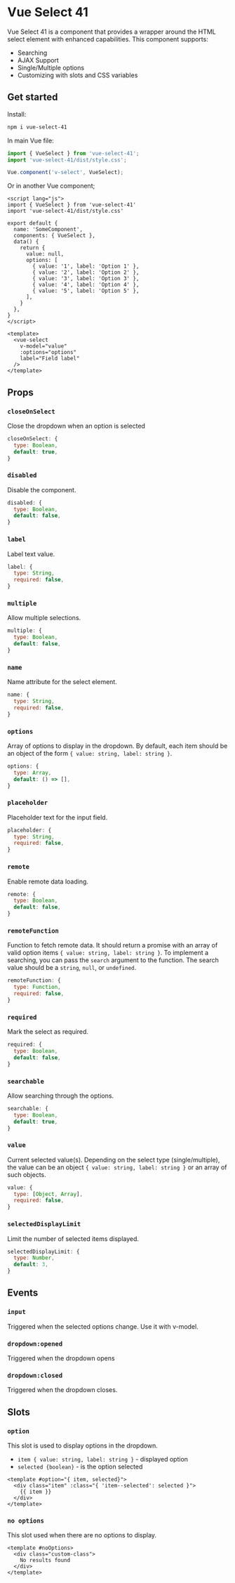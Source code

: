 # Vue Select 41
Vue Select 41 is a component that provides a wrapper around the HTML select element with enhanced capabilities. This component supports:

- Searching
- AJAX Support
- Single/Multiple options
- Customizing with slots and CSS variables

## Get started

Install:
```bash
npm i vue-select-41
```

In main Vue file:
```js
import { VueSelect } from 'vue-select-41';
import 'vue-select-41/dist/style.css';

Vue.component('v-select', VueSelect);
```
    
Or in another Vue component;
```vue
<script lang="js">
import { VueSelect } from 'vue-select-41'
import 'vue-select-41/dist/style.css'

export default {
  name: 'SomeComponent',
  components: { VueSelect },
  data() {
    return {
      value: null,
      options: [
        { value: '1', label: 'Option 1' },
        { value: '2', label: 'Option 2' },
        { value: '3', label: 'Option 3' },
        { value: '4', label: 'Option 4' },
        { value: '5', label: 'Option 5' },
      ],
    }
  },
}
</script>

<template>
  <vue-select
    v-model="value"
    :options="options"
    label="Field label"
  />
</template>
```

## Props

### `closeOnSelect`
Close the dropdown when an option is selected

```js
closeOnSelect: {
  type: Boolean,
  default: true,
}
`````````

### `disabled`
Disable the component.

```js
disabled: {
  type: Boolean,
  default: false,
}
```

### `label`
Label text value.

```js
label: {
  type: String,
  required: false,
}
```

### `multiple`
Allow multiple selections.

```js
multiple: {
  type: Boolean,
  default: false,
}
```

### `name`
Name attribute for the select element.

```js
name: {
  type: String,
  required: false,
}
```

### `options`
Array of options to display in the dropdown. By default, each item should be an object of the form `{ value: string, label: string }`.

```js
options: {
  type: Array,
  default: () => [],
}
```

### `placeholder`
Placeholder text for the input field.

```js
placeholder: {
  type: String,
  required: false,
}
```

### `remote`
Enable remote data loading.

```js
remote: {
  type: Boolean,
  default: false,
}
```

### `remoteFunction`
Function to fetch remote data. It should return a promise with an array of valid option items `{ value: string, label: string }`.
To implement a searching, you can pass the `search` argument to the function. The search value should be a `string`, `null`, or `undefined`.

```js
remoteFunction: {
  type: Function,
  required: false,
}
```

### `required`
Mark the select as required.

```js
required: {
  type: Boolean,
  default: false,
}
```

### `searchable`
Allow searching through the options.

```js
searchable: {
  type: Boolean,
  default: true,
}
```

### `value`
Current selected value(s). Depending on the select type (single/multiple), the value can be an object `{ value: string, label: string }` or an array of such objects. 

```js
value: {
  type: [Object, Array],
  required: false,
}
```

### `selectedDisplayLimit`
Limit the number of selected items displayed.

```js
selectedDisplayLimit: {
  type: Number,
  default: 3,
}
```

## Events

### `input`
Triggered when the selected options change. Use it with v-model.

### `dropdown:opened`
Triggered when the dropdown opens

### `dropdown:closed`
Triggered when the dropdown closes.


## Slots

### `option`
This slot is used to display options in the dropdown.

- `item { value: string, label: string }` - displayed option
- `selected {boolean}` - is the option selected

```vue
<template #option="{ item, selected}">
  <div class="item" :class="{ 'item--selected': selected }">
    {{ item }}
  </div>
</template>
```

### `no options`
This slot used when there are no options to display.

```vue
<template #noOptions>
  <div class="custom-class">
    No results found
  </div>
</template>
```